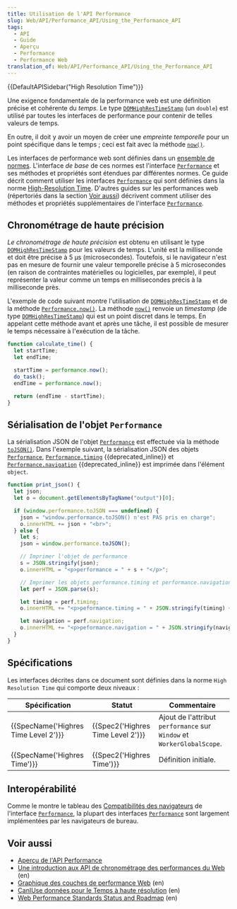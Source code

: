 ```yaml
---
title: Utilisation de l'API Performance
slug: Web/API/Performance_API/Using_the_Performance_API
tags:
  - API
  - Guide
  - Aperçu
  - Performance
  - Performance Web
translation_of: Web/API/Performance_API/Using_the_Performance_API
---
```

{{DefaultAPISidebar("High Resolution Time")}}

Une exigence fondamentale de la performance web est une définition précise et cohérente du _temps._ Le type [`DOMHighResTimeStamp`](/fr/docs/Web/API/DOMHighResTimeStamp) (un `double`) est utilisé par toutes les interfaces de performance pour contenir de telles valeurs de temps.

En outre, il doit y avoir un moyen de créer une _empreinte temporelle_ pour un point spécifique dans le temps ; ceci est fait avec la méthode [`now()`](/fr/docs/Web/API/Performance/now).

Les interfaces de performance web sont définies dans un [ensemble de normes](https://www.w3.org/wiki/Web_Performance/Publications). L'interface _de base_ de ces normes est l'interface [`Performance`](/fr/docs/Web/API/Performance) et ses méthodes et propriétés sont étendues par différentes normes. Ce guide décrit comment utiliser les interfaces [`Performance`](/fr/docs/Web/API/Performance) qui sont définies dans la norme [High-Resolution Time](https://w3c.github.io/hr-time/). D'autres guides sur les performances web (répertoriés dans la section [Voir aussi](#see_also)) décrivent comment utiliser des méthodes et propriétés supplémentaires de l'interface [`Performance`](/fr/docs/Web/API/Performance).

## Chronométrage de haute précision

_Le chronométrage de haute précision_ est obtenu en utilisant le type [`DOMHighResTimeStamp`](/fr/docs/Web/API/DOMHighResTimeStamp) pour les valeurs de temps. L'unité est la milliseconde et doit être précise à 5 µs (microsecondes). Toutefois, si le navigateur n'est pas en mesure de fournir une valeur temporelle précise à 5 microsecondes (en raison de contraintes matérielles ou logicielles, par exemple), il peut représenter la valeur comme un temps en millisecondes précis à la milliseconde près.

L'exemple de code suivant montre l'utilisation de [`DOMHighResTimeStamp`](/fr/docs/Web/API/DOMHighResTimeStamp) et de la méthode [`Performance.now()`](/fr/docs/Web/API/Performance/now). La méthode [`now()`](/fr/docs/Web/API/Performance/now) renvoie un _timestamp_ (de type [`DOMHighResTimeStamp`](/fr/docs/Web/API/DOMHighResTimeStamp)) qui est un point discret dans le temps. En appelant cette méthode avant et après une tâche, il est possible de mesurer le temps nécessaire à l'exécution de la tâche.

```js
function calculate_time() {
  let startTime;
  let endTime;

  startTime = performance.now();
  do_task();
  endTime = performance.now();

  return (endTime - startTime);
}
```

## Sérialisation de l'objet `Performance`

La sérialisation JSON de l'objet [`Performance`](/fr/docs/Web/API/Performance) est effectuée via la méthode [`toJSON()`](/fr/docs/Web/API/Performance/toJSON). Dans l'exemple suivant, la sérialisation JSON des objets [`Performance`](/fr/docs/Web/API/Performance), [`Performance.timing`](/fr/docs/Web/API/Performance/timing) {{deprecated_inline}} et [`Performance.navigation`](/fr/docs/Web/API/Performance/navigation) {{deprecated_inline}} est imprimée dans l'élément `object`.

```js
function print_json() {
  let json;
  let o = document.getElementsByTagName("output")[0];

  if (window.performance.toJSON === undefined) {
    json = "window.performance.toJSON() n'est PAS pris en charge";
    o.innerHTML += json + "<br>";
  } else {
    let s;
    json = window.performance.toJSON();

    // Imprimer l'objet de performance
    s = JSON.stringify(json);
    o.innerHTML = "<p>performance = " + s + "</p>";

    // Imprimer les objets performance.timing et performance.navigation
    let perf = JSON.parse(s);

    let timing = perf.timing;
    o.innerHTML += "<p>peformance.timing = " + JSON.stringify(timing) + "</p>";

    let navigation = perf.navigation;
    o.innerHTML += "<p>peformance.navigation = " + JSON.stringify(navigation) + "</p>";
  }
}
```

## Spécifications

Les interfaces décrites dans ce document sont définies dans la norme `High Resolution Time` qui comporte deux niveaux :

| Spécification                                    | Statut                                       | Commentaire                                                            |
| ------------------------------------------------ | -------------------------------------------- | ---------------------------------------------------------------------- |
| {{SpecName('Highres Time Level 2')}} | {{Spec2('Highres Time Level 2')}} | Ajout de l'attribut `performance` sur `Window` et `WorkerGlobalScope`. |
| {{SpecName('Highres Time')}}             | {{Spec2('Highres Time')}}             | Définition initiale.                                                   |

## Interopérabilité

Comme le montre le tableau des [Compatibilités des navigateurs](/fr/docs/Web/API/Performance#browser_compatibility) de l'interface [`Performance`](/fr/docs/Web/API/Performance), la plupart des interfaces [`Performance`](/fr/docs/Web/API/Performance) sont largement implémentées par les navigateurs de bureau.

## Voir aussi

- [Aperçu de l'API Performance](/fr/docs/Web/API/Performance_API)
- [Une introduction aux API de chronométrage des performances du Web](https://siusin.github.io/perf-timing-primer/) (en)
- [Graphique des couches de performance Web](https://docs.google.com/document/d/1ZKW9N0cteHgK91SyYQONFuy2ZW6J4Oak398niTo232E/edit) (en)
- [CanIUse données pour le Temps à haute résolution](https://caniuse.com/#search=high-resolution-time) (en)
- [Web Performance Standards Status and Roadmap](https://www.w3.org/wiki/Web_Performance/Publications) (en)
